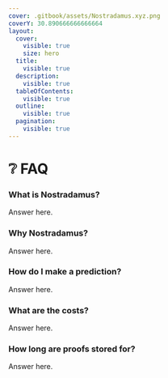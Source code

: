 ```yaml
---
cover: .gitbook/assets/Nostradamus.xyz.png
coverY: 30.890666666666664
layout:
  cover:
    visible: true
    size: hero
  title:
    visible: true
  description:
    visible: true
  tableOfContents:
    visible: true
  outline:
    visible: true
  pagination:
    visible: true
---
```


# ❔ FAQ

### What is Nostradamus?

Answer here.

### Why Nostradamus?

Answer here.

### How do I make a prediction?&#x20;

Answer here.

### What are the costs?

Answer here.

### How long are proofs stored for?

Answer here.

